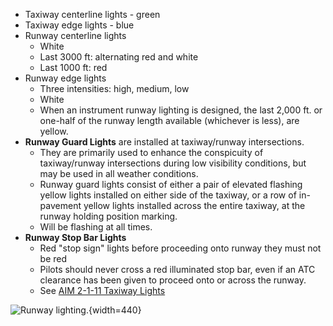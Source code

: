 * Taxiway centerline lights - green
* Taxiway edge lights - blue
* Runway centerline lights
  * White
  * Last 3000 ft: alternating red and white
  * Last 1000 ft: red
* Runway edge lights
  * Three intensities: high, medium, low
  * White
  * When an instrument runway lighting is designed, the last 2,000 ft. or one-half of the runway length available (whichever is less), are yellow.
* **Runway Guard Lights** are installed at taxiway/runway intersections.
  * They are primarily used to enhance the conspicuity of taxiway/runway intersections during low visibility conditions, but may be used in all weather conditions.
  * Runway guard lights consist of either a pair of elevated flashing yellow lights installed on either side of the taxiway, or a row of in-pavement yellow lights installed across the entire taxiway, at the runway holding position marking.
  * Will be flashing at all times.
* **Runway Stop Bar Lights**
  * Red "stop sign" lights before proceeding onto runway they must not be red
  * Pilots should never cross a red illuminated stop bar, even if an ATC clearance has been given to proceed onto or across the runway.
  * See [AIM 2-1-11 Taxiway Lights](https://www.faa.gov/air_traffic/publications/atpubs/aim_html/chap2_section_1.html#$paragraph2-1-11)

![Runway lighting.](/img/select-airport-and-surface-lighting.png){width=440}
